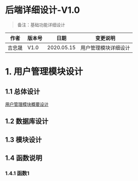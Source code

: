 # 后端详细设计-V1.0

> 备注：基础功能详细设计

|  作者   | 版本号 | 日期 | 变更说明
|  ----  | ----   | ---- | ----  |
| 吉忠晟  | V1.0 |2020.05.15|用户管理模块详细设计|


# 1. 用户管理模块设计

## 1.1 总体设计

[用户管理模块概要设计](https://github.com/Wh1isper/QuestionnaireSystemDoc/blob/master/%E5%90%8E%E7%AB%AF%E6%8A%80%E6%9C%AF/%E5%90%8E%E7%AB%AF%E6%A6%82%E8%A6%81%E8%AE%BE%E8%AE%A1-2020.05.14-V1.0.md#1-%E7%94%A8%E6%88%B7%E7%AE%A1%E7%90%86%E6%A8%A1%E5%9D%97)

## 1.2 数据库设计




## 1.3 模块设计

## 1.4 函数说明

### 1.4.1 函数1

